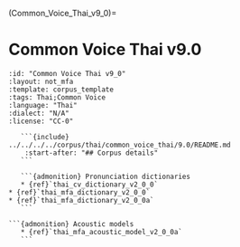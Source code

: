 
(Common_Voice_Thai_v9_0)=
# Common Voice Thai v9.0

``````{corpus} Common Voice Thai v9.0
:id: "Common Voice Thai v9_0"
:layout: not_mfa
:template: corpus_template
:tags: Thai;Common Voice
:language: "Thai"
:dialect: "N/A"
:license: "CC-0"

   ```{include} ../../../../corpus/thai/common_voice_thai/9.0/README.md
    :start-after: "## Corpus details"
   ```

   ```{admonition} Pronunciation dictionaries
   * {ref}`thai_cv_dictionary_v2_0_0`
* {ref}`thai_mfa_dictionary_v2_0_0`
* {ref}`thai_mfa_dictionary_v2_0_0a`
   ```

```{admonition} Acoustic models
   * {ref}`thai_mfa_acoustic_model_v2_0_0a`
   ```
``````
